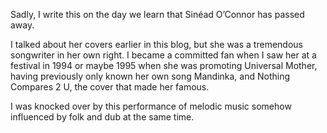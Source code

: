 Sadly, I write this on the day we learn that Sinéad O’Connor has passed away.

I talked about her covers earlier in this blog, but she was a tremendous songwriter in her own right.  I became a committed fan when I saw her at a festival in 1994 or maybe 1995 when she was promoting Universal Mother, having previously only known her own song Mandinka, and Nothing Compares 2 U, the cover that made her famous.

I was knocked over by this performance of melodic music somehow influenced by folk and dub at the same time.
